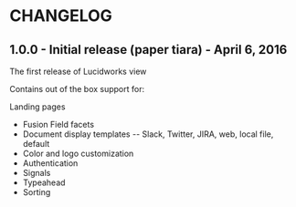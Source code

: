 # CHANGELOG

## 1.0.0 - Initial release (paper tiara) - April 6, 2016

The first release of Lucidworks view

Contains out of the box support for:

Landing pages
- Fusion Field facets
- Document display templates -- Slack, Twitter, JIRA, web, local file, default
- Color and logo customization
- Authentication
- Signals
- Typeahead
- Sorting
